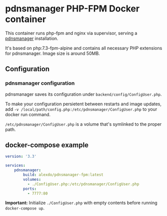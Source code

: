 # pdnsmanager PHP-FPM Docker container

This container runs php-fpm and nginx via supervisor, serving a [pdnsmanager](https://pdnsmanager.org/quickstart/) installation.

It's based on php:7.3-fpm-alpine and contains all necessary PHP extensions for pdnsmanager. Image size is around 50MB.

## Configuration

### pdnsmanager configuration

pdnsmanager saves its configuration under `backend/config/ConfigUser.php`.  

To make your configuration persietent between restarts and image updates, add 
`-v /local/path/config.php:/etc/pdnsmanager/ConfigUser.php` to your docker run command.

`/etc/pdnsmanager/ConfigUser.php` is a volume that's symlinked to the proper path.

## docker-compose example

```yaml
version: '3.3'

services:
    pdnsmanager:
        build: alexdo/pdnsmanager-fpm:latest
        volumes:
          - ./ConfigUser.php:/etc/pdnsmanager/ConfigUser.php
        ports:
          - 7777:80
```

**Important:** Initialize `./ConfigUser.php` with empty contents before running `docker-compose up`.


